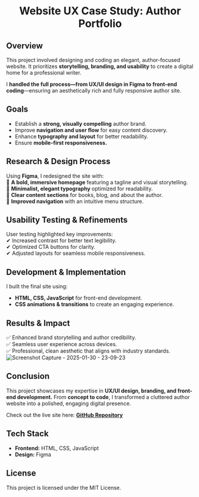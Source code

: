 <h1 align="center">Website UX Case Study: Author Portfolio</h1>

## Overview  
This project involved designing and coding an elegant, author-focused website. It prioritizes **storytelling, branding, and usability** to create a digital home for a professional writer.  

I **handled the full process—from UX/UI design in Figma to front-end coding**—ensuring an aesthetically rich and fully responsive author site.

## Goals  
- Establish a **strong, visually compelling** author brand.  
- Improve **navigation and user flow** for easy content discovery.  
- Enhance **typography and layout** for better readability.  
- Ensure **mobile-first responsiveness.**  

## Research & Design Process  
Using **Figma**, I redesigned the site with:  
📌 **A bold, immersive homepage** featuring a tagline and visual storytelling.  
📌 **Minimalist, elegant typography** optimized for readability.  
📌 **Clear content sections** for books, blog, and about the author.  
📌 **Improved navigation** with an intuitive menu structure.  

## Usability Testing & Refinements  
User testing highlighted key improvements:  
✔ Increased contrast for better text legibility.  
✔ Optimized CTA buttons for clarity.  
✔ Adjusted layouts for seamless mobile responsiveness.  

## Development & Implementation  
I built the final site using:  
- **HTML, CSS, JavaScript** for front-end development.  
- **CSS animations & transitions** to create an engaging experience.  

## Results & Impact  
✅ Enhanced brand storytelling and author credibility.  
✅ Seamless user experience across devices.  
✅ Professional, clean aesthetic that aligns with industry standards.  
![Screenshot Capture - 2025-01-30 - 23-09-23](https://github.com/user-attachments/assets/fc7beafd-eb72-4ad3-bbc0-181c4b100ceb)


## Conclusion  
This project showcases my expertise in **UX/UI design, branding, and front-end development.** From **concept to code**, I transformed a cluttered author website into a polished, engaging digital presence.  

Check out the live site here: **[GitHub Repository](https://github.com/melanielaporte/Author-Site-Design)**  

## Tech Stack  
- **Frontend:** HTML, CSS, JavaScript  
- **Design:** Figma  

## License  
This project is licensed under the MIT License.   
